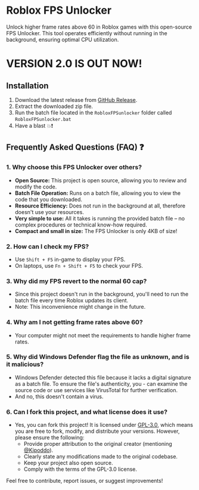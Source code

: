   # Roblox FPS Unlocker

Unlock higher frame rates above 60 in Roblox games with this open-source FPS Unlocker. This tool operates efficiently without running in the background, ensuring optimal CPU utilization.

# VERSION 2.0 IS OUT NOW!

## Installation

1. Download the latest release from [GitHub Release](https://github.com/Kipoddo/RobloxFPSunlocker/releases/latest).
2. Extract the downloaded zip file.
3. Run the batch file located in the `RobloxFPSunlocker` folder called `RobloxFPSunlocker.bat`
4. Have a blast 💥❗


## Frequently Asked Questions (FAQ) ❓

### 1. Why choose this FPS Unlocker over others?

- **Open Source:** This project is open source, allowing you to review and modify the code.
- **Batch File Operation:** Runs on a batch file, allowing you to view the code that you downloaded.
- **Resource Efficiency:** Does not run in the background at all, therefore doesn't use your resources.
- **Very simple to use:** All it takes is running the provided batch file – no complex procedures or technical know-how required.
- **Compact and small in size:** The FPS Unlocker is only 4KB of size!

### 2. How can I check my FPS?

- Use `Shift + F5` in-game to display your FPS.
- On laptops, use `Fn + Shift + F5` to check your FPS.

### 3. Why did my FPS revert to the normal 60 cap?

- Since this project doesn't run in the background, you'll need to run the batch file every time Roblox updates its client.
- Note: This inconvenience might change in the future.

### 4. Why am I not getting frame rates above 60?

- Your computer might not meet the requirements to handle higher frame rates.


### 5. Why did Windows Defender flag the file as unknown, and is it malicious?

- Windows Defender detected this file because it lacks a digital signature as a batch file. To ensure the file's authenticity, you - can examine the source code or use services like VirusTotal for further verification.
- And no, this doesn't contain a virus.

### 6. Can I fork this project, and what license does it use?

- Yes, you can fork this project! It is licensed under [GPL-3.0](https://opensource.org/licenses/GPL-3.0), which means you are free to fork, modify, and distribute your versions. However, please ensure the following:
  - Provide proper attribution to the original creator (mentioning [@Kipoddo](https://github.com/Kipoddo)).
  - Clearly state any modifications made to the original codebase.
  - Keep your project also open source.
  - Comply with the terms of the GPL-3.0 license.

Feel free to contribute, report issues, or suggest improvements!
